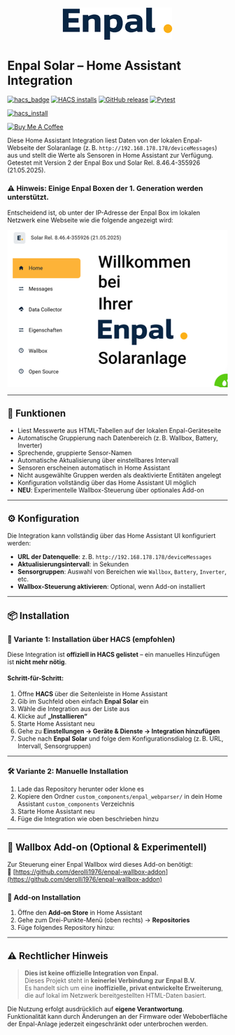 <p align="center">
  <img src="https://raw.githubusercontent.com/derolli1976/enpal/main/brands/enpal_webparser/logo.png" alt="Enpal Solar Logo" width="250"/>
</p>

# Enpal Solar – Home Assistant Integration

[![hacs_badge](https://img.shields.io/badge/HACS-Default-41BDF5.svg)](https://github.com/hacs/integration)
[![HACS installs](https://img.shields.io/badge/dynamic/json?color=41BDF5&logo=home-assistant&label=integration%20usage&suffix=%20installs&cacheSeconds=15600&url=https://analytics.home-assistant.io/custom_integrations.json&query=$.enpal_webparser.total)](https://github.com/derolli1976/enpal)
[![GitHub release](https://img.shields.io/github/release/derolli1976/enpal.svg)](https://github.com/derolli1976/enpal/releases)
[![Pytest](https://github.com/derolli1976/enpal/actions/workflows/tests.yaml/badge.svg)](https://github.com/derolli1976/enpal/actions/workflows/tests.yaml)

[![hacs_install](https://my.home-assistant.io/badges/hacs_repository.svg)](https://my.home-assistant.io/redirect/hacs_repository/?owner=derolli1976&repository=enpal&category=integration)

<a href="https://buymeacoffee.com/derolli1976" target="_blank"><img src="https://cdn.buymeacoffee.com/buttons/default-orange.png" alt="Buy Me A Coffee" height="41" width="174"></a>

Diese Home Assistant Integration liest Daten von der lokalen Enpal-Webseite der Solaranlage (z. B. `http://192.168.178.178/deviceMessages`) aus und stellt die Werte als Sensoren in Home Assistant zur Verfügung.  
Getestet mit Version 2 der Enpal Box und Solar Rel. 8.46.4-355926 (21.05.2025).

### ⚠️ Hinweis: Einige Enpal Boxen der **1. Generation** werden **unterstützt**.  
Entscheidend ist, ob unter der IP-Adresse der Enpal Box im lokalen Netzwerk eine Webseite wie die folgende angezeigt wird:

<p align="left">
  <img src="./images/enpal_box_webseite.png" alt="Enpal Box Webseite" width="600"/>
</p>

---

## 🔧 Funktionen

- Liest Messwerte aus HTML-Tabellen auf der lokalen Enpal-Geräteseite
- Automatische Gruppierung nach Datenbereich (z. B. Wallbox, Battery, Inverter)
- Sprechende, gruppierte Sensor-Namen
- Automatische Aktualisierung über einstellbares Intervall
- Sensoren erscheinen automatisch in Home Assistant
- Nicht ausgewählte Gruppen werden als deaktivierte Entitäten angelegt
- Konfiguration vollständig über das Home Assistant UI möglich
- **NEU**: Experimentelle Wallbox-Steuerung über optionales Add-on

---

## ⚙️ Konfiguration

Die Integration kann vollständig über das Home Assistant UI konfiguriert werden:

- **URL der Datenquelle**: z. B. `http://192.168.178.178/deviceMessages`
- **Aktualisierungsintervall**: in Sekunden
- **Sensorgruppen**: Auswahl von Bereichen wie `Wallbox`, `Battery`, `Inverter`, etc.
- **Wallbox-Steuerung aktivieren**: Optional, wenn Add-on installiert

---

## 📦 Installation

### 🧩 Variante 1: Installation über HACS (empfohlen)

Diese Integration ist **offiziell in HACS gelistet** – ein manuelles Hinzufügen ist **nicht mehr nötig**.

#### Schritt-für-Schritt:

1. Öffne **HACS** über die Seitenleiste in Home Assistant  
2. Gib im Suchfeld oben einfach **Enpal Solar** ein  
3. Wähle die Integration aus der Liste aus  
4. Klicke auf **„Installieren“**  
5. Starte Home Assistant neu  
6. Gehe zu **Einstellungen → Geräte & Dienste → Integration hinzufügen**  
7. Suche nach **Enpal Solar** und folge dem Konfigurationsdialog (z. B. URL, Intervall, Sensorgruppen)


---

### 🛠️ Variante 2: Manuelle Installation

1. Lade das Repository herunter oder klone es  
2. Kopiere den Ordner `custom_components/enpal_webparser/` in dein Home Assistant `custom_components` Verzeichnis  
3. Starte Home Assistant neu  
4. Füge die Integration wie oben beschrieben hinzu

---

## 🚗 Wallbox Add-on (Optional & Experimentell)

Zur Steuerung einer Enpal Wallbox wird dieses Add-on benötigt:  
🔗 [https://github.com/derolli1976/enpal-wallbox-addon](https://github.com/derolli1976/enpal-wallbox-addon)

### 🔌 Add-on Installation

1. Öffne den **Add-on Store** in Home Assistant  
2. Gehe zum Drei-Punkte-Menü (oben rechts) → **Repositories**  
3. Füge folgendes Repository hinzu:

---

## ⚠️ Rechtlicher Hinweis

> **Dies ist keine offizielle Integration von Enpal.**  
> Dieses Projekt steht in **keinerlei Verbindung zur Enpal B.V.**  
> Es handelt sich um eine **inoffizielle, privat entwickelte Erweiterung**, die auf lokal im Netzwerk bereitgestellten HTML-Daten basiert.

Die Nutzung erfolgt ausdrücklich auf **eigene Verantwortung**.  
Funktionalität kann durch Änderungen an der Firmware oder Weboberfläche der Enpal-Anlage jederzeit eingeschränkt oder unterbrochen werden.

